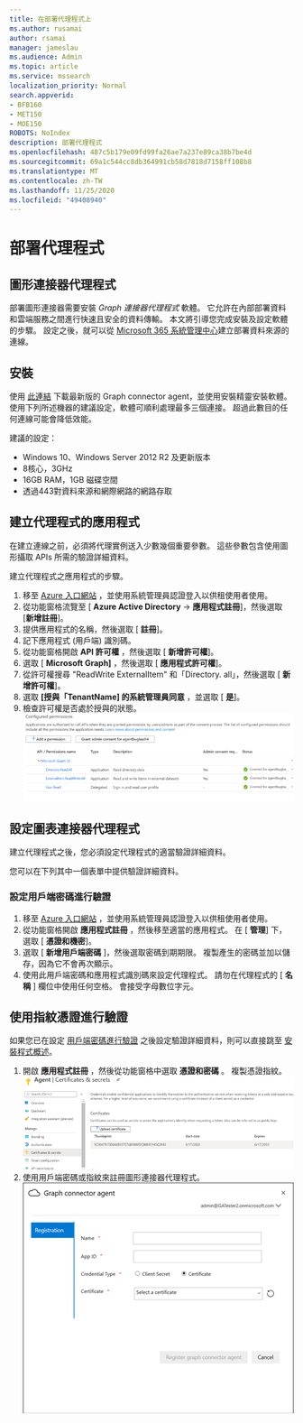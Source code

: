 ```yaml
---
title: 在部署代理程式上
ms.author: rusamai
author: rsamai
manager: jameslau
ms.audience: Admin
ms.topic: article
ms.service: mssearch
localization_priority: Normal
search.appverid:
- BFB160
- MET150
- MOE150
ROBOTS: NoIndex
description: 部署代理程式
ms.openlocfilehash: 487c5b179e09fd99fa26ae7a237e89ca38b7be4d
ms.sourcegitcommit: 69a1c544cc8db364991cb58d7818d7158ff108b8
ms.translationtype: MT
ms.contentlocale: zh-TW
ms.lasthandoff: 11/25/2020
ms.locfileid: "49408940"
---
```

# <a name="on-prem-agent"></a>部署代理程式

## <a name="graph-connector-agent"></a>圖形連接器代理程式

部署圖形連接器需要安裝 *Graph 連接器代理程式* 軟體。 它允許在內部部署資料和雲端服務之間進行快速且安全的資料傳輸。 本文將引導您完成安裝及設定軟體的步驟。 設定之後，就可以從 [Microsoft 365 系統管理中心](https://admin.microsoft.com)建立部署資料來源的連線。

## <a name="installation"></a>安裝

使用 [此連結](https://download.microsoft.com/download/d/d/e/dde18236-9c67-437d-a864-894a0a888ef2/AgentPackage.msi) 下載最新版的 Graph connector agent，並使用安裝精靈安裝軟體。 使用下列所述機器的建議設定，軟體可順利處理最多三個連接。 超過此數目的任何連線可能會降低效能。

建議的設定：

* Windows 10、Windows Server 2012 R2 及更新版本
* 8核心，3GHz
* 16GB RAM，1GB 磁碟空間
* 透過443對資料來源和網際網路的網路存取

## <a name="creating-app-for-the-agent"></a>建立代理程式的應用程式  

在建立連線之前，必須將代理實例送入少數幾個重要參數。 這些參數包含使用圖形攝取 APIs 所需的驗證詳細資料。  

建立代理程式之應用程式的步驟。

1. 移至 [Azure 入口網站](https://portal.azure.com) ，並使用系統管理員認證登入以供租使用者使用。
2. 從功能窗格流覽至 [ **Azure Active Directory**  ->  **應用程式註冊**]，然後選取 [**新增註冊**]。
3. 提供應用程式的名稱，然後選取 [ **註冊**]。
4. 記下應用程式 (用戶端) 識別碼。
5. 從功能窗格開啟 **API 許可權** ，然後選取 [ **新增許可權**]。
6. 選取 [ **Microsoft Graph]** ，然後選取 [ **應用程式許可權**]。
7. 從許可權搜尋 "ReadWrite ExternalItem" 和「Directory. all」，然後選取 [ **新增許可權**]。
8. 選取 **[授與「TenantName] 的系統管理員同意** ，並選取 [ **是**]。
9. 檢查許可權是否處於授與的狀態。
     ![顯示為以綠色的右側欄授與的許可權。](media/onprem-agent/granted-state.png)

## <a name="configuring-graph-connector-agent"></a>設定圖表連接器代理程式

建立代理程式之後，您必須設定代理程式的適當驗證詳細資料。

您可以在下列其中一個表單中提供驗證詳細資料。

### <a name="configuring-the-client-secret-for-authentication"></a>設定用戶端密碼進行驗證

1. 移至 [Azure 入口網站](https://portal.azure.com) ，並使用系統管理員認證登入以供租使用者使用。
2. 從功能窗格開啟 **應用程式註冊** ，然後移至適當的應用程式。 在 [ **管理**] 下，選取 [ **憑證和機密**]。
3. 選取 [ **新增用戶端密碼** ]，然後選取密碼到期期限。 複製產生的密碼並加以儲存，因為它不會再次顯示。
4. 使用此用戶端密碼和應用程式識別碼來設定代理程式。 請勿在代理程式的 [ **名稱** ] 欄位中使用任何空格。 會接受字母數位字元。

## <a name="using-thumbprint-certificate-for-authentication"></a>使用指紋憑證進行驗證

如果您已在設定 [用戶端密碼進行驗證](#configuring-the-client-secret-for-authentication) 之後設定驗證詳細資料，則可以直接跳至 [安裝程式概述](configure-connector.md)。

1. 開啟 **應用程式註冊** ，然後從功能窗格中選取 **憑證和密碼** 。 複製憑證指紋。
![在左窗格中選取憑證和密碼時的 thumbrint 憑證清單](media/onprem-agent/certificates.png)
2. 使用用戶端密碼或指紋來註冊圖形連接器代理程式。
![登錄表單要求名稱、應用程式識別碼、憑證類型和憑證](media/onprem-agent/register.png)
